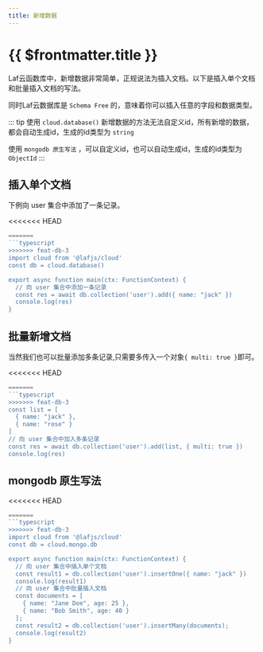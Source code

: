 ```yaml
---
title: 新增数据
---
```


# {{ $frontmatter.title }}

Laf云函数库中，新增数据非常简单，正规说法为插入文档。以下是插入单个文档和批量插入文档的写法。

同时Laf云数据库是 `Schema Free` 的，意味着你可以插入任意的字段和数据类型。

::: tip
使用 `cloud.database()` 新增数据的方法无法自定义id，所有新增的数据，都会自动生成id，生成的id类型为 `string`

使用 `mongodb 原生写法` ，可以自定义id，也可以自动生成id，生成的id类型为 `ObjectId`
:::

## 插入单个文档

下例向 user 集合中添加了一条记录。

<<<<<<< HEAD
```ts
=======
```typescript
>>>>>>> feat-db-3
import cloud from '@lafjs/cloud'
const db = cloud.database()

export async function main(ctx: FunctionContext) {
  // 向 user 集合中添加一条记录
  const res = await db.collection('user').add({ name: "jack" })
  console.log(res)
}
```

## 批量新增文档

当然我们也可以批量添加多条记录,只需要多传入一个对象`{ multi: true }`即可。

<<<<<<< HEAD
```ts
=======
```typescript
>>>>>>> feat-db-3
const list = [
  { name: "jack" },
  { name: "rose" }
]
// 向 user 集合中加入多条记录
const res = await db.collection('user').add(list, { multi: true })
console.log(res)
```

## mongodb 原生写法

<<<<<<< HEAD
```ts
=======
```typescript
>>>>>>> feat-db-3
import cloud from '@lafjs/cloud'
const db = cloud.mongo.db

export async function main(ctx: FunctionContext) {
  // 向 user 集合中插入单个文档
  const result1 = db.collection('user').insertOne({ name: "jack" })
  console.log(result1)
  // 向 user 集合中批量插入文档
  const documents = [
    { name: "Jane Doe", age: 25 },
    { name: "Bob Smith", age: 40 }
  ];
  const result2 = db.collection('user').insertMany(documents);
  console.log(result2)
}
```
